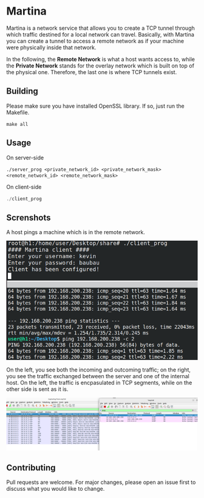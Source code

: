 # Martina

Martina is a network service that allows you to create a TCP tunnel through which traffic destined for a local network can travel. Basically, with Martina you can create a tunnel to access a remote network as if your machine were physically inside that network. 

In the following, the __Remote Network__ is what a host wants access to, while the __Private Network__ stands for the overlay network which is built on top of the physical one. Therefore, the last one is where TCP tunnels exist.

## Building

Please make sure you have installed OpenSSL library. If so, just run the Makefile.

```
make all
```

## Usage

On server-side
```
./server_prog <private_network_id> <private_network_mask> <remote_network_id> <remote_network_mask> 
```

On client-side
```c
./client_prog
```

## Screnshots

A host pings a machine which is in the remote network.

![Screenshot](img/host_pings_remote_net.png)

On the left, you see both the incoming and outcoming traffic; on the right, you see the traffic exchanged between the server and one of the internal host. On the left, the traffic is encpasulated in TCP segments, while on the other side is sent as it is.

![Screenshot](img/in_out_in_the_server.png)


## Contributing

Pull requests are welcome. For major changes, please open an issue first
to discuss what you would like to change.
